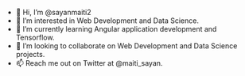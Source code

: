 - 👋 Hi, I’m @sayanmaiti2
- 👀 I’m interested in Web Development and Data Science.
- 🌱 I’m currently learning Angular application development and Tensorflow.
- 💞️ I’m looking to collaborate on Web Development and Data Science projects.
- 📫 Reach me out on Twitter at @maiti_sayan.

<!---
sayanmaiti2/sayanmaiti2 is a ✨ special ✨ repository because its `README.md` (this file) appears on your GitHub profile.
You can click the Preview link to take a look at your changes.
--->
